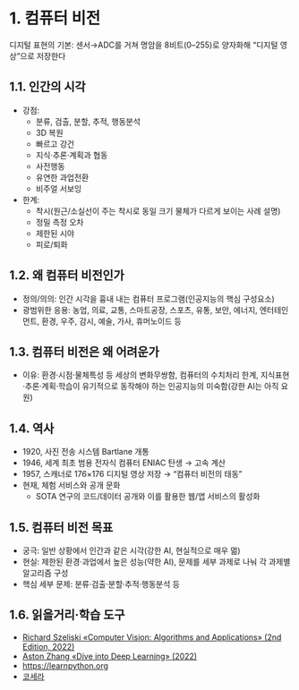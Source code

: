 # 1. 컴퓨터 비전

디지털 표현의 기본: 센서→ADC를 거쳐 명암을 8비트(0–255)로 양자화해 “디지털 영상”으로 저장한다

## 1.1. 인간의 시각

- 강점:
	- 분류, 검출, 분할, 추적, 행동분석
	- 3D 복원
	- 빠르고 강건
	- 지식·추론·계획과 협동
	- 사전행동
	- 유연한 과업전환
	- 비주얼 서보잉
- 한계:
	- 착시(원근/소실선이 주는 착시로 동일 크기 물체가 다르게 보이는 사례 설명)
	- 정밀 측정 오차
	- 제한된 시야
	- 피로/퇴화

## 1.2. 왜 컴퓨터 비전인가

- 정의/의의: 인간 시각을 흉내 내는 컴퓨터 프로그램(인공지능의 핵심 구성요소)
- 광범위한 응용: 농업, 의료, 교통, 스마트공장, 스포츠, 유통, 보안, 에너지, 엔터테인먼트, 환경, 우주, 감시, 예술, 가사, 휴머노이드 등

## 1.3. 컴퓨터 비전은 왜 어려운가

- 이유: 환경·시점·물체특성 등 세상의 변화무쌍함, 컴퓨터의 수치처리 한계, 지식표현·추론·계획·학습이 유기적으로 동작해야 하는 인공지능의 미숙함(강한 AI는 아직 요원)

## 1.4. 역사

- 1920, 사진 전송 시스템 Bartlane 개통
- 1946, 세계 최초 범용 전자식 컴퓨터 ENIAC 탄생 → 고속 계산
- 1957, 스캐너로 176×176 디지털 영상 저장 → “컴퓨터 비전의 태동”
- 현재, 체험 서비스와 공개 문화
	- SOTA 연구의 코드/데이터 공개와 이를 활용한 웹/앱 서비스의 활성화

## 1.5. 컴퓨터 비전 목표

- 궁극: 일반 상황에서 인간과 같은 시각(강한 AI, 현실적으로 매우 멂)
- 현실: 제한된 환경·과업에서 높은 성능(약한 AI), 문제를 세부 과제로 나눠 각 과제별 알고리즘 구성
- 핵심 세부 문제: 분류·검출·분할·추적·행동분석 등
 
## 1.6. 읽을거리·학습 도구

- [Richard Szeliski «Computer Vision: Algorithms and Applications» (2nd Edition, 2022)](https://szeliski.org/Book)
- [Aston Zhang «Dive into Deep Learning» (2022)](https://d2l.ai/)
- <https://learnpython.org>
- [코세라](https://kr/courser.org/courses?query=python)
